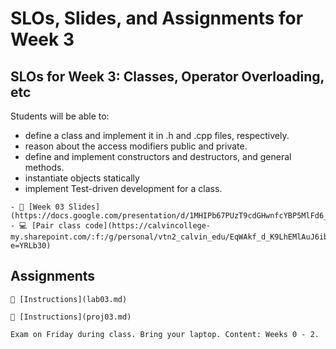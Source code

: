 # SLOs, Slides, and Assignments for Week 3

## SLOs for Week 3: Classes, Operator Overloading, etc

Students will be able to:

- define a class and implement it in .h and .cpp files, respectively.
- reason about the access modifiers public and private.
- define and implement constructors and destructors, and general methods.
- instantiate objects statically
- implement Test-driven development for a class.

```{note} Resources
- 📜 [Week 03 Slides](https://docs.google.com/presentation/d/1MHIPb67PUzT9cdGHwnfcYBP5MlFd6_wg44jWBtG3UGc/edit#slide=id.p)
- 💻 [Pair class code](https://calvincollege-my.sharepoint.com/:f:/g/personal/vtn2_calvin_edu/EqWAkf_d_K9LhEMlAuJ6ibUBYDWKLhX2GuafwPg2AJWC3Q?e=YRLb30)
```

## Assignments

```{attention} Lab 03: Classes
📄 [Instructions](lab03.md)
```

```{caution} Project 03: Classes
📄 [Instructions](proj03.md)
```

```{important} Exam 1
Exam on Friday during class. Bring your laptop. Content: Weeks 0 - 2.
```
